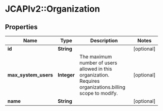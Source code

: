 # JCAPIv2::Organization

## Properties
Name | Type | Description | Notes
------------ | ------------- | ------------- | -------------
**id** | **String** |  | [optional] 
**max_system_users** | **Integer** | The maximum number of users allowed in this organization. Requires organizations.billing scope to modify. | [optional] 
**name** | **String** |  | [optional] 

